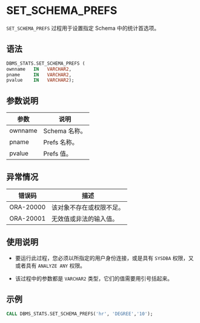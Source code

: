 SET_SCHEMA_PREFS 
=====================================

`SET_SCHEMA_PREFS` 过程用于设置指定 Schema 中的统计首选项。

语法 
-----------------------

```sql
DBMS_STATS.SET_SCHEMA_PREFS (
ownname   IN   VARCHAR2,
pname     IN   VARCHAR2,
pvalue    IN   VARCHAR2);
```



参数说明 
-------------------------



|   参数    |     说明     |
|---------|------------|
| ownname | Schema 名称。 |
| pname   | Prefs 名称。  |
| pvalue  | Prefs 值。   |



异常情况 
-------------------------



|    错误码    |      描述      |
|-----------|--------------|
| ORA-20000 | 该对象不存在或权限不足。 |
| ORA-20001 | 无效值或非法的输入值。  |



使用说明 
-------------------------

* 要运行此过程，您必须以所指定的用户身份连接，或是具有 `SYSDBA` 权限，又或者具有 `ANALYZE ANY` 权限。

  

* 该过程中的参数都是 `VARCHAR2` 类型，它们的值需要用引号括起来。

  




示例 
-----------------------

```sql
CALL DBMS_STATS.SET_SCHEMA_PREFS('hr', 'DEGREE','10');
```


